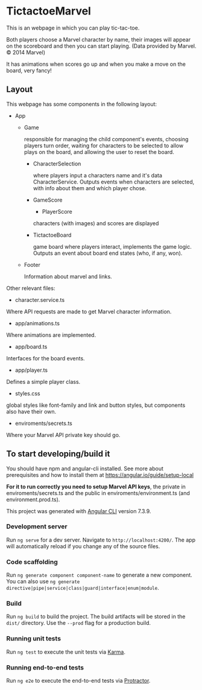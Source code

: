 # TictactoeMarvel

This is an webpage in which you can play tic-tac-toe.

Both players choose a Marvel character by name, their images will appear on the scoreboard and then you can start playing. (Data provided by Marvel. © 2014 Marvel)

It has animations when scores go up and when you make a move on the board, very fancy!

## Layout

This webpage has some components in the following layout:

* App
	* Game

		responsible for managing the child component's events, choosing players turn order, waiting for characters to be selected to allow plays on the board, and allowing the user to reset the board.

		* CharacterSelection

			where players input a characters name and it's data CharacterService. Outputs events when characters are selected, with info about them and which player chose.

		* GameScore
		 	* PlayerScore

			characters (with images) and scores are displayed

		* TictactoeBoard

			game board where players interact, implements the game logic. Outputs an event about board end states (who, if any, won).

	* Footer
	
		Information about marvel and links.

Other relevant files:

* character.service.ts

Where API requests are made to get Marvel character information.

* app/animations.ts

Where animations are implemented.

* app/board.ts

Interfaces for the board events.

* app/player.ts

Defines a simple player class.

* styles.css

global styles like font-family and link and button styles, but components also have their own.

* enviroments/secrets.ts

Where your Marvel API private key should go.

## To start developing/build it

You should have npm and angular-cli installed. See more about prerequisites and how to install them at <https://angular.io/guide/setup-local>

**For it to run correctly you need to setup Marvel API keys**, the private in enviroments/secrets.ts and the public in enviroments/environment.ts (and environment.prod.ts).

This project was generated with [Angular CLI](https://github.com/angular/angular-cli) version 7.3.9.

### Development server

Run `ng serve` for a dev server. Navigate to `http://localhost:4200/`. The app will automatically reload if you change any of the source files.

### Code scaffolding

Run `ng generate component component-name` to generate a new component. You can also use `ng generate directive|pipe|service|class|guard|interface|enum|module`.

### Build

Run `ng build` to build the project. The build artifacts will be stored in the `dist/` directory. Use the `--prod` flag for a production build.

### Running unit tests

Run `ng test` to execute the unit tests via [Karma](https://karma-runner.github.io).

### Running end-to-end tests

Run `ng e2e` to execute the end-to-end tests via [Protractor](http://www.protractortest.org/).

